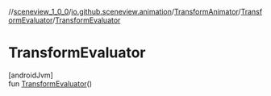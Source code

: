 //[sceneview_1_0_0](../../../../index.md)/[io.github.sceneview.animation](../../index.md)/[TransformAnimator](../index.md)/[TransformEvaluator](index.md)/[TransformEvaluator](-transform-evaluator.md)

# TransformEvaluator

[androidJvm]\
fun [TransformEvaluator](-transform-evaluator.md)()
